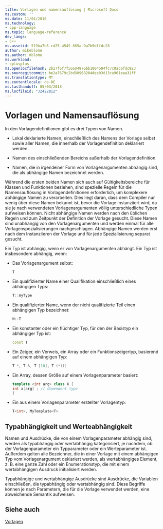 ```yaml
---
title: Vorlagen und namensauflösung | Microsoft Docs
ms.custom: ''
ms.date: 11/04/2016
ms.technology:
- cpp-language
ms.topic: language-reference
dev_langs:
- C++
ms.assetid: 519ba7b5-cd25-4549-865a-9a7b9dffdc28
author: mikeblome
ms.author: mblome
ms.workload:
- cplusplus
ms.openlocfilehash: 2b27f6f7f56604976bb1004594fc7c0ac6fdc923
ms.sourcegitcommit: be2a7679c2bd80968204dee03d13ca961eaa31ff
ms.translationtype: MT
ms.contentlocale: de-DE
ms.lasthandoff: 05/03/2018
ms.locfileid: "32422812"
---
```

# <a name="templates-and-name-resolution"></a>Vorlagen und Namensauflösung

In den Vorlagendefinitionen gibt es drei Typen von Namen.  
  
-   Lokal deklarierte Namen, einschließlich des Namens der Vorlage selbst sowie aller Namen, die innerhalb der Vorlagendefinition deklariert werden.  
  
-   Namen des einschließenden Bereichs außerhalb der Vorlagendefinition.  
  
-   Namen, die in irgendeiner Form von Vorlagenargumenten abhängig sind, die als abhängige Namen bezeichnet werden.  
  
 Während die ersten beiden Namen sich auch auf Gültigkeitsbereiche für Klassen und Funktionen beziehen, sind spezielle Regeln für die Namensauflösung in Vorlagendefinitionen erforderlich, um komplexere abhängige Namen zu verarbeiten. Dies liegt daran, dass dem Compiler nur wenig über diese Namen bekannt ist, bevor die Vorlage instanziiert wird, da sie je nach verwendeten Vorlagenargumenten völlig unterschiedliche Typen aufweisen können. Nicht abhängige Namen werden nach den üblichen Regeln und zum Zeitpunkt der Definition der Vorlage gesucht. Diese Namen sind unabhängig von den Vorlagenargumenten und werden einmal für alle Vorlagenspezialisierungen nachgeschlagen. Abhängige Namen werden erst nach dem Instanziieren der Vorlage und für jede Spezialisierung separat gesucht.  
  
 Ein Typ ist abhängig, wenn er von Vorlagenargumenten abhängt. Ein Typ ist insbesondere abhängig, wenn:  
  
-   Das Vorlagenargument selbst:  
  
    ```cpp
    T  
    ```  
  
-   Ein qualifizierter Name einer Qualifikation einschließlich eines abhängigen Typs:  
  
    ```cpp
    T::myType  
    ```  
  
-   Ein qualifizierter Name, wenn der nicht qualifizierte Teil einen abhängigen Typ bezeichnet:  
  
    ```cpp
    N::T  
    ```  
  
-   Ein konstanter oder ein flüchtiger Typ, für den der Basistyp ein abhängiger Typ ist:  
  
    ```cpp
    const T  
    ```  
  
-   Ein Zeiger, ein Verweis, ein Array oder ein Funktionszeigertyp, basierend auf einem abhängigen Typ:  
  
    ```cpp
    T *, T &, T [10], T (*)()  
    ```  
  
-   Ein Array, dessen Größe auf einem Vorlagenparameter basiert:  
  
    ```cpp
    template <int arg> class X {  
    int x[arg] ; // dependent type  
    }  
    ```  
  
-   Ein aus einem Vorlagenparameter erstellter Vorlagentyp:  
  
    ```cpp
    T<int>, MyTemplate<T>  
    ```  
  
## <a name="type-dependence-and-value-dependence"></a>Typabhängigkeit und Werteabhängigkeit

 Namen und Ausdrücke, die von einem Vorlagenparameter abhängig sind, werden als typabhängig oder wertabhängig kategorisiert, je nachdem, ob der Vorlagenparameter ein Typparameter oder ein Werteparameter ist. Außerdem gelten alle Bezeichner, die in einer Vorlage mit einem abhängigen Typ vom Vorlagenargument deklariert werden, als wertabhängiges Element, z. B. eine ganze Zahl oder ein Enumerationstyp, die mit einem wertabhängigen Ausdruck initialisiert werden.  
  
 Typabhängige und wertabhängige Ausdrücke sind Ausdrücke, die Variablen einschließen, die typabhängig oder wertabhängig sind. Diese Begriffe können je nach Parametern, die für die Vorlage verwendet werden, eine abweichende Semantik aufweisen.  
  
## <a name="see-also"></a>Siehe auch

 [Vorlagen](../cpp/templates-cpp.md)
